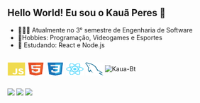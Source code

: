 ## Hello World! Eu sou o Kauã Peres 👋

- 👨🏼‍💻 Atualmente no 3° semestre de Engenharia de Software
- 🏃Hobbies: Programação, Videogames e Esportes
- 📘 Estudando: React e Node.js

<div style="display: inline_block"><br>
  <img align="center" alt="Kaua-Js" height="30" width="40" src="https://raw.githubusercontent.com/devicons/devicon/master/icons/javascript/javascript-plain.svg">
  <img align="center" alt="Kaua-HTML" height="30" width="40" src="https://raw.githubusercontent.com/devicons/devicon/master/icons/html5/html5-original.svg">
  <img align="center" alt="Kaua-CSS" height="30" width="40" src="https://raw.githubusercontent.com/devicons/devicon/master/icons/css3/css3-original.svg">
  <img align="center" alt="Kaua-Bt" height="30" width="40" src="https://raw.githubusercontent.com/devicons/devicon/refs/heads/master/icons/react/react-original.svg" />
  <img align="center" alt="Kaua-Bt" height="30" width="40" src="https://raw.githubusercontent.com/devicons/devicon/refs/heads/master/icons/mysql/mysql-original.svg" />
  <img align="center" alt="Kaua-Bt" height="30" width="40" src="https://cdn.jsdelivr.net/gh/devicons/devicon@latest/icons/csharp/csharp-original.svg" />
  
          
</div>

##

<div>
  <a href="https://www.instagram.com/peres_mill?igsh=MTliOWx6YmxuY2I2eg==" target="_blank"><img src="https://img.shields.io/badge/-Instagram-%23E4405F?style=for-the-badge&logo=instagram&logoColor=white" target="_blank"></a>
  <a href ="mailto:kauaperessudre13@gmail.com"><img src="https://img.shields.io/badge/-Gmail-%23333?style=for-the-badge&logo=gmail&logoColor=white" target="_blank"></a>
  <a href="https://www.linkedin.com/in/kauãperessudre" target="_blank"><img src="https://img.shields.io/badge/-LinkedIn-%230077B5?style=for-the-badge&logo=linkedin&logoColor=white" target="_blank"></a>
</div>
